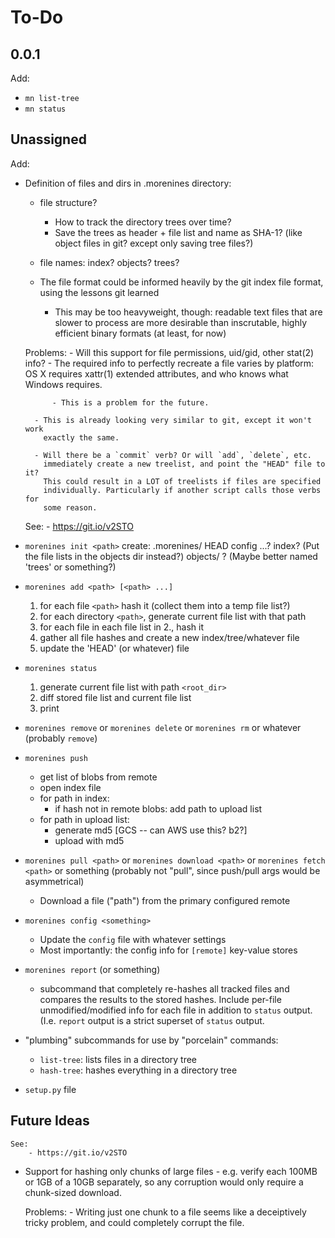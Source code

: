 # To-Do

## 0.0.1

Add:

- `mn list-tree`
- `mn status`

## Unassigned

Add:

- Definition of files and dirs in .morenines directory:
    - file structure?
        - How to track the directory trees over time?
        - Save the trees as header + file list and name as SHA-1? (like object
          files in git? except only saving tree files?)

    - file names: index? objects? trees?

    - The file format could be informed heavily by the git index file format,
      using the lessons git learned
        - This may be too heavyweight, though: readable text files that are
          slower to process are more desirable than inscrutable, highly
          efficient binary formats (at least, for now)

    Problems:
        - Will this support for file permissions, uid/gid, other stat(2) info?
            - The required info to perfectly recreate a file varies by platform:
              OS X requires xattr(1) extended attributes, and who knows what
              Windows requires.

            - This is a problem for the future.

        - This is already looking very similar to git, except it won't work
          exactly the same.

        - Will there be a `commit` verb? Or will `add`, `delete`, etc.
          immediately create a new treelist, and point the "HEAD" file to it?
          This could result in a LOT of treelists if files are specified
          individually. Particularly if another script calls those verbs for
          some reason.

    See:
        - https://git.io/v2STO

- `morenines init <path>`
  create:
    .morenines/
        HEAD
        config
        ...?
        index? (Put the file lists in the objects dir instead?)
        objects/ ? (Maybe better named 'trees' or something?)

- `morenines add <path> [<path> ...]`
    1. for each file `<path>` hash it (collect them into a temp file list?)
    2. for each directory `<path>`, generate current file list with that path
    3. for each file in each file list in 2., hash it
    4. gather all file hashes and create a new index/tree/whatever file
    5. update the 'HEAD' (or whatever) file

- `morenines status`
    1. generate current file list with path `<root_dir>`
    2. diff stored file list and current file list
    3. print

- `morenines remove` or `morenines delete` or `morenines rm` or whatever (probably `remove`)

- `morenines push`
    - get list of blobs from remote
    - open index file
    - for path in index:
        - if hash not in remote blobs:
            add path to upload list
    - for path in upload list:
        - generate md5 [GCS -- can AWS use this? b2?]
        - upload with md5

- `morenines pull <path>` or `morenines download <path>` or `morenines fetch <path>` or
  something (probably not "pull", since push/pull args would be asymmetrical)
    - Download a file ("path") from the primary configured remote

- `morenines config <something>`
    - Update the `config` file with whatever settings
    - Most importantly: the config info for `[remote]` key-value stores

- `morenines report` (or something)
    - subcommand that completely re-hashes all tracked files and compares the
    results to the stored hashes. Include per-file unmodified/modified info for
    each file in addition to `status` output. (I.e.  `report` output is a
    strict superset of `status` output.

- "plumbing" subcommands for use by "porcelain" commands:
    - `list-tree`: lists files in a directory tree
    - `hash-tree`: hashes everything in a directory tree

- `setup.py` file


## Future Ideas


    See:
        - https://git.io/v2STO


- Support for hashing only chunks of large files - e.g. verify each 100MB or
  1GB of a 10GB separately, so any corruption would only require a chunk-sized
  download.

    Problems:
        - Writing just one chunk to a file seems like a deceiptively tricky
          problem, and could completely corrupt the file.
